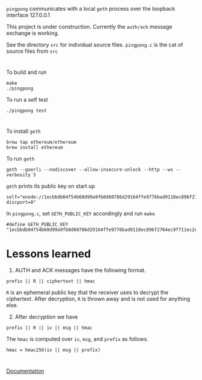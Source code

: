 `pingpong` communicates with a local `geth` process over the loopback interface 127.0.0.1

This project is under construction.
Currently the `auth/ack` message exchange is working.

See the directory `src` for individual source files.
`pingpong.c` is the cat of source files from `src`

#

To build and run

```
make
./pingpong
```

To run a self test

```
./pingpong test
```

#

To install `geth`

```
brew tap ethereum/ethereum
brew install ethereum
```

To run `geth`

```
geth --goerli --nodiscover --allow-insecure-unlock --http --ws --verbosity 5
```

`geth` prints its public key on start up

```
self="enode://1ecbbdb04f54b68d99a9fb0d60786d29164ffe9776bad9118ec896f2764ec9f711ec2e6f8e0e21c1f0f9abe4515c45949e6bf776d84b54d08f7c32de60e8c480@127.0.0.1:30303?discport=0"
```

In `pingpong.c`, set `GETH_PUBLIC_KEY` accordingly and run `make`

```
#define GETH_PUBLIC_KEY "1ecbbdb04f54b68d99a9fb0d60786d29164ffe9776bad9118ec896f2764ec9f711ec2e6f8e0e21c1f0f9abe4515c45949e6bf776d84b54d08f7c32de60e8c480"
```

# Lessons learned

1. AUTH and ACK messages have the following format.

```
prefix || R || ciphertext || hmac
```

`R` is an ephemeral public key that the receiver uses to decrypt the ciphertext.
After decryption, `R` is thrown away and is not used for anything else.

2. After decryption we have

```
prefix || R || iv || msg || hmac
```

The `hmac` is computed over `iv`, `msg`, and `prefix` as follows.

```
hmac = hmac256(iv || msg || prefix)
```

#

[Documentation](https://georgeweigt.github.io/pingpong.pdf)

